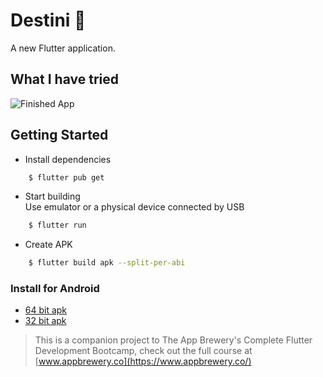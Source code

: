 # Destini 🤔

A new Flutter application.

## What I have tried  

![Finished App](https://github.com/londonappbrewery/Images/blob/master/Destini.gif)

## Getting Started
* Install dependencies
```sh
    $ flutter pub get
```

* Start building  
Use emulator or a physical device connected by USB
```sh
    $ flutter run
```

* Create APK
```sh
    $ flutter build apk --split-per-abi
```

### Install for Android
- [64 bit apk](https://www.github.com/raj-vora/destini-challenge-flutter/blob/master/apks/destini-challenge-flutter-arm64.apk?raw=true)
- [32 bit apk](https://www.github.com/raj-vora/destini-challenge-flutter/blob/master/apks/destini-challenge-flutter-armeabi.apk?raw=true)


>This is a companion project to The App Brewery's Complete Flutter Development Bootcamp, check out the full course at [www.appbrewery.co](https://www.appbrewery.co/)  
